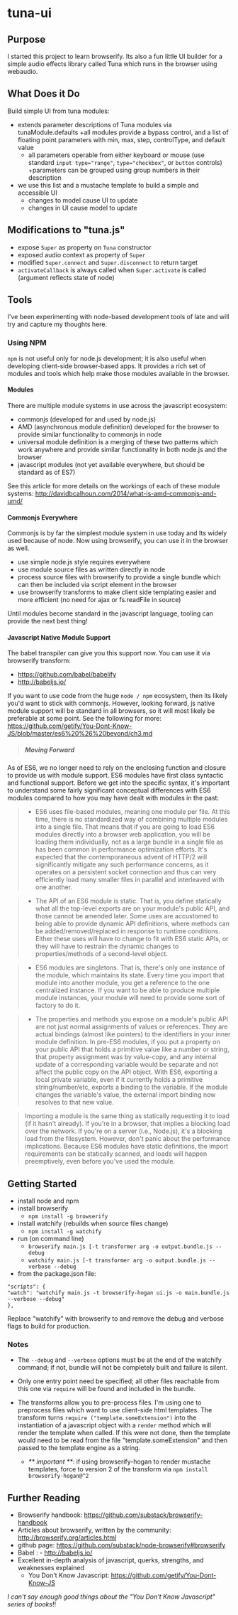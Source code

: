 # tuna-ui

## Purpose

I started this project to learn browserify.  Its also a fun little UI builder for a simple audio effects library called Tuna which runs in the browser using webaudio.

## What Does it Do

Build simple UI from tuna modules:
- extends parameter descriptions of Tuna modules via tunaModule.defaults 
	+all modules provide a bypass control, and a list of floating point parameters with min, max, step, controlType, and default value
	+ all parameters operable from either keyboard or mouse (use standard `input type="range"`, `type="checkbox"`, or `button` controls)
	+parameters can be grouped using group numbers in their description
- we use this list and a mustache template to build a simple and accessible UI
	+ changes to model cause UI to update
	+ changes in UI cause model to update

## Modifications to "tuna.js"

- expose `Super` as property on `Tuna` constructor
- exposed audio context as property of `Super`
- modified `Super.connect` and `Super.disconnect` to return target
- `activateCallback` is always called when `Super.activate` is called (argument reflects state of node)


## Tools

I've been experimenting with node-based development tools of late and will try and capture my thoughts here.

### Using NPM

`npm` is not useful only for node.js development; it is also useful when developing client-side browser-based apps.  It provides a rich set of modules and tools which help make those modules available in the browser.

#### Modules

There are multiple module systems in use across the javascript ecosystem:
- commonjs (developed for and used by node.js)
- AMD (asynchronous module definition) developed for the browser to provide similar functionality to commonjs in node
- universal module definition is a merging of these two patterns which work anywhere and provide similar functionality in both node.js and the browser
- javascript modules (not yet available everywhere, but should be standard as of ES7)

See this article for more details on the workings of each of these module systems:
http://davidbcalhoun.com/2014/what-is-amd-commonjs-and-umd/

#### Commonjs Everywhere

Commonjs is by far the simplest module system in use today and  Its widely used because of node.  Now using browserify, you can use it in the browser as well.

- use simple node.js style requires everywhere
- use module source files as written directly in node
- process source files with browserify to provide a single bundle which can then be included via script element in the browser
- use browserify transforms to make client side templating easier and more efficient (no need for ajax or fs.readFile in source)

Until modules become standard in the javascript language, tooling can provide the next best thing!

#### Javascript Native Module Support

The babel transpiler can give you this support now.
You can use it via browserify transform:
- https://github.com/babel/babelify
- http://babeljs.io/

If you want to use code from the huge `node / npm` ecosystem, then its likely you'd want to stick with commonjs. However, looking forward, js native module support will be standard in all browsers, so it will most likely be preferable at some point.  See the following for more:
https://github.com/getify/You-Dont-Know-JS/blob/master/es6%20%26%20beyond/ch3.md

>##### Moving Forward
As of ES6, we no longer need to rely on the enclosing function and closure to provide us with module support. ES6 modules have first class syntactic and functional support.
Before we get into the specific syntax, it's important to understand some fairly significant conceptual differences with ES6 modules compared to how you may have dealt with modules in the past:

>- ES6 uses file-based modules, meaning one module per file. At this time, there is no standardized way of combining multiple modules into a single file.
That means that if you are going to load ES6 modules directly into a browser web application, you will be loading them individually, not as a large bundle in a single file as has been common in performance optimization efforts.
It's expected that the contemporaneous advent of HTTP/2 will significantly mitigate any such performance concerns, as it operates on a persistent socket connection and thus can very efficiently load many smaller files in parallel and interleaved with one another.

>- The API of an ES6 module is static. That is, you define statically what all the top-level exports are on your module's public API, and those cannot be amended later.
Some uses are accustomed to being able to provide dynamic API definitions, where methods can be added/removed/replaced in response to runtime conditions. Either these uses will have to change to fit with ES6 static APIs, or they will have to restrain the dynamic changes to properties/methods of a second-level object.

>- ES6 modules are singletons. That is, there's only one instance of the module, which maintains its state. Every time you import that module into another module, you get a reference to the one centralized instance. If you want to be able to produce multiple module instances, your module will need to provide some sort of factory to do it.

>- The properties and methods you expose on a module's public API are not just normal assignments of values or references. They are actual bindings (almost like pointers) to the identifiers in your inner module definition.
In pre-ES6 modules, if you put a property on your public API that holds a primitive value like a number or string, that property assignment was by value-copy, and any internal update of a corresponding variable would be separate and not affect the public copy on the API object.
With ES6, exporting a local private variable, even if it currently holds a primitive string/number/etc, exports a binding to the variable. If the module changes the variable's value, the external import binding now resolves to that new value.

>Importing a module is the same thing as statically requesting it to load (if it hasn't already). If you're in a browser, that implies a blocking load over the network. If you're on a server (i.e., Node.js), it's a blocking load from the filesystem.
However, don't panic about the performance implications. Because ES6 modules have static definitions, the import requirements can be statically scanned, and loads will happen preemptively, even before you've used the module.


## Getting Started

- install node and npm
- install browserify
	+ `npm install -g browserify`
- install watchify (rebuilds when source files change)
	+ `npm install -g watchify`
- run (on command line)
	+ `browserify main.js [-t transformer arg -o output.bundle.js --debug`
	+ `watchify main.js [-t transformer arg -o output.bundle.js --verbose --debug`
- from the package.json file:
	
```
"scripts": {
"watch": "watchify main.js -t browserify-hogan ui.js -o main.bundle.js --verbose --debug"
},
```

Replace "watchify" with browserify to and remove the debug and verbose flags to build for production.


### Notes

- The `--debug` and `--verbose` options must be at the end of the watchify command; if not, bundle will not be completely built and failure is silent.

- Only one entry point need be specified; all other files reachable from this one via `require` will be found and included in the bundle.

- The transforms allow you to pre-process files. I'm using one to preprocess files which want to use client-side html templates. The transform turns `require ("template.someExtension")` into the instantiation of a javascript object with a `render` method which will render the template when called. If this were not done, then the template would need to be read from the file "template.someExtension" and then passed to the template engine as a string.
	+ _** important **_: if using browserify-hogan to render mustache templates, force to version 2 of the transform via `npm install browserify-hogan@^2`


## Further Reading

- Browserify handbook:
https://github.com/substack/browserify-handbook
- Articles about browserify, written by the community:
http://browserify.org/articles.html
- github page:
https://github.com/substack/node-browserify#browserify
- Babel : - http://babeljs.io/
- Excellent in-depth analysis of javascript, querks, strengths, and weaknesses explained
	+ You Don't Know Javascript: https://github.com/getify/You-Dont-Know-JS

_I can't say enough good things about the "You Don't Know Javascript" series of books_!! 



